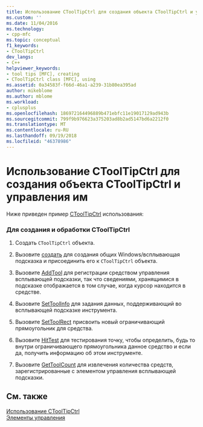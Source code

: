 ```yaml
---
title: Использование CToolTipCtrl для создания объекта CToolTipCtrl и управления | Документация Майкрософт
ms.custom: ''
ms.date: 11/04/2016
ms.technology:
- cpp-mfc
ms.topic: conceptual
f1_keywords:
- CToolTipCtrl
dev_langs:
- C++
helpviewer_keywords:
- tool tips [MFC], creating
- CToolTipCtrl class [MFC], using
ms.assetid: 0a34583f-f66d-46a1-a239-31b80ea395ad
author: mikeblome
ms.author: mblome
ms.workload:
- cplusplus
ms.openlocfilehash: 186972164496889b471ebfc11e19017129ad943b
ms.sourcegitcommit: 799f9b976623a375203ad8b2ad5147bd6a2212f0
ms.translationtype: MT
ms.contentlocale: ru-RU
ms.lasthandoff: 09/19/2018
ms.locfileid: "46378986"
---
```

# <a name="using-ctooltipctrl-to-create-and-manipulate-a-ctooltipctrl-object"></a>Использование CToolTipCtrl для создания объекта CToolTipCtrl и управления им

Ниже приведен пример [CToolTipCtrl](../mfc/reference/ctooltipctrl-class.md) использования:

### <a name="to-create-and-manipulate-a-ctooltipctrl"></a>Для создания и обработки CToolTipCtrl

1. Создать `CToolTipCtrl` объекта.

1. Вызовите [создать](../mfc/reference/ctooltipctrl-class.md#create) для создания общих Windows/всплывающая подсказка и присоединить его к `CToolTipCtrl` объекта.

1. Вызовите [AddTool](../mfc/reference/ctooltipctrl-class.md#addtool) для регистрации средством управления всплывающей подсказки, так что сведениями, хранящимися в подсказке отображается в том случае, когда курсор находится в средстве.

1. Вызовите [SetToolInfo](../mfc/reference/ctooltipctrl-class.md#settoolinfo) для задания данных, поддерживающий во всплывающей подсказке инструмента.

1. Вызовите [SetToolRect](../mfc/reference/ctooltipctrl-class.md#settoolrect) присвоить новый ограничивающий прямоугольник для средства.

1. Вызовите [HitTest](../mfc/reference/ctooltipctrl-class.md#hittest) для тестирования точку, чтобы определить, будь то внутри ограничивающего прямоугольника данное средство и если да, получить информацию об этом инструменте.

1. Вызовите [GetToolCount](../mfc/reference/ctooltipctrl-class.md#gettoolcount) для извлечения количества средств, зарегистрированные с элементом управления всплывающей подсказки.

## <a name="see-also"></a>См. также

[Использование CToolTipCtrl](../mfc/using-ctooltipctrl.md)<br/>
[Элементы управления](../mfc/controls-mfc.md)

